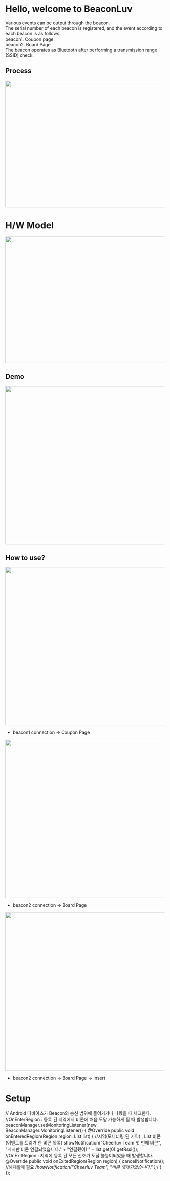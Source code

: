 # Hello, welcome to BeaconLuv
Various events can be output through the beacon.  
The serial number of each beacon is registered, and the event according to each beacon is as follows.  
beacon1. Coupon page  
beacon2. Board Page  
The beacon operates as Bluetooth after performing a transmission range (SSID) check.  

## Process
<img width="800" height="400" alt="" src="https://user-images.githubusercontent.com/19817832/60803404-1631e800-a1b6-11e9-8dba-7a6b9866b404.PNG"/>


# H/W Model
<img width="600" height="400" alt="" src="https://user-images.githubusercontent.com/19817832/60803214-b0456080-a1b5-11e9-816c-77eb4df0cbfc.png"/>


## Demo  
<img width="600" height="500" alt="" src="https://user-images.githubusercontent.com/19817832/60799429-1928da80-a1ae-11e9-9b26-eb9331f98ee4.gif"/>

<h2>How to use?</h2>
  
  
<img width="600" height="500" alt="" src="https://user-images.githubusercontent.com/19817832/60801866-bab22b00-a1b2-11e9-9452-e36ffbc605d8.gif"/>
<ul>
<li>beacon1 connection -> Coupon Page</li>
</ul>
  
  
<img width="600" height="500" alt="" src="https://user-images.githubusercontent.com/19817832/60802230-6c515c00-a1b3-11e9-85a0-4094bdc4c43b.gif"/>
<ul>
<li>beacon2 connection -> Board Page</li>
</ul>
  
  
<img width="600" height="500" alt="" src="https://user-images.githubusercontent.com/19817832/60802480-ebdf2b00-a1b3-11e9-85da-7343f3281cd4.gif"/>
<ul>
<li>beacon2 connection -> Board Page -> insert </li>
</ul>

# Setup

// Android 디바이스가 Beacon의 송신 범위에 들어가거나 나왔을 때 체크한다.
        //OnEnterRegion : 등록 된 지역에서 비콘에 처음 도달 가능하게 될 때 발생합니다.
        beaconManager.setMonitoringListener(new BeaconManager.MonitoringListener() {
            @Override
            public void onEnteredRegion(Region region, List<Beacon> list) {  //지역(모니터링 된 지역) , List <Beacon> 비콘 (이벤트를 트리거 한 비콘 목록)
                showNotification("Cheerluv Team 첫 번째 비콘", "게시판 비콘 연결되었습니다." + "연결됬어! " + list.get(0).getRssi());      
         //OnExitRegion : 지역에 등록 된 모든 신호가 도달 불능이되었을 때 발생합니다.
            @Override
            public void onExitedRegion(Region region) {
               cancelNotification(); //해제할때 필요
               /*howNotification("Cheerluv Team", "비콘 해제되었습니다." );*/
            }
        });
